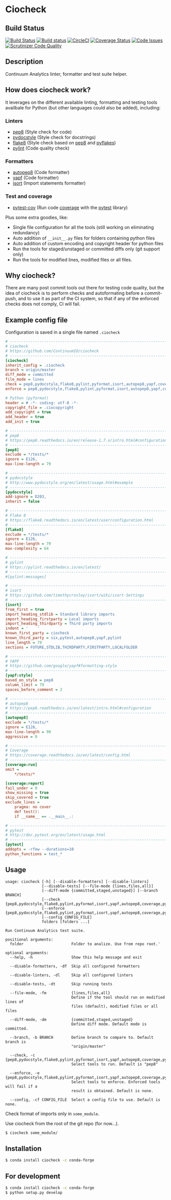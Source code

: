 # Ciocheck

## Build Status

[![Build Status](https://travis-ci.org/ContinuumIO/ciocheck.svg?branch=master)](https://travis-ci.org/ContinuumIO/ciocheck)
[![Build status](https://ci.appveyor.com/api/projects/status/ylipp3kgn5t4hpdw?svg=true)](https://ci.appveyor.com/project/ContinuumAnalytics/ciocheck)
[![CircleCI](https://circleci.com/gh/ContinuumIO/ciocheck/tree/master.svg?style=shield)](https://circleci.com/gh/ContinuumIO/ciocheck/tree/master)
[![Coverage Status](https://coveralls.io/repos/github/ContinuumIO/ciocheck/badge.svg?branch=master)](https://coveralls.io/github/ContinuumIO/ciocheck?branch=master)
[![Code Issues](https://www.quantifiedcode.com/api/v1/project/ccc68df612024e7e8fd386ffe2252a95/badge.svg)](https://www.quantifiedcode.com/app/project/ccc68df612024e7e8fd386ffe2252a95)
[![Scrutinizer Code Quality](https://scrutinizer-ci.com/g/ContinuumIO/ciocheck/badges/quality-score.png?b=master)](https://scrutinizer-ci.com/g/ContinuumIO/ciocheck/?branch=master)

## Description
Continuum Analytics linter, formatter and test suite helper.

## How does ciocheck work?

It leverages on the different available linting, formatting and testing tools 
availbale for Python (but other languages could also be added), including:

### Linters
- [pep8](https://pep8.readthedocs.io/)  (Style check for code)
- [pydocstyle](https://pydocstyle.readthedocs.io/en/latest/)  (Style check for docstrings)
- [flake8](https://flake8.readthedocs.io/en/latest/)  (Style check based on [pep8](https://pep8.readthedocs.io/) and [pyflakes](https://github.com/pyflakes/pyflakes))
- [pylint](https://pylint.readthedocs.io/)  (Code quality check)

### Formatters
- [autopep8](https://github.com/hhatto/autopep8)  (Code formatter)
- [yapf](https://github.com/google/yapf)  (Code formatter)
- [isort](https://github.com/timothycrosley/isort/)  (Import statements formatter)

### Test and coverage
- [pytest-cov](https://pytest-cov.readthedocs.io/en/latest/)  (Run code [coverage](https://coverage.readthedocs.io/en/latest) with the [pytest](http://pytest.org/latest/) library)

Plus some extra goodies, like:
- Single file configuration for all the tools (still working on eliminating 
  redundancy)
- Auto addition of `__init__.py` files for folders containing python files
- Auto addition of custom encoding and copyright header for python files
- Run the tools for staged/unstaged or committed diffs only (git support only)
- Run the tools for modified lines, modified files or all files.

## Why ciocheck?
There are many post commit tools out there for testing code quality, but the
idea of ciocheck is to perform checks and autoformating before a commit-push,
and to use it as part of the CI system, so that if any of the enforced checks
does not comply, CI will fail.

## Example config file
Configuration is saved in a single file named `.ciocheck`

```ini
# -----------------------------------------------------------------------------
# ciocheck
# https://github.com/ContinuumIO/ciocheck
# -----------------------------------------------------------------------------
[ciocheck]
inherit_config = .ciocheck
branch = origin/master
diff_mode = committed
file_mode = lines
check = pep8,pydocstyle,flake8,pylint,pyformat,isort,autopep8,yapf,coverage,pytest
enforce = pep8,pydocstyle,flake8,pylint,pyformat,isort,autopep8,yapf,coverage,pytest

# Python (pyformat)
header = # -*- coding: utf-8 -*-
copyright_file = .ciocopyright
add_copyright = true
add_header = true
add_init = true

# -----------------------------------------------------------------------------
# pep8
# https://pep8.readthedocs.io/en/release-1.7.x/intro.html#configuration
# -----------------------------------------------------------------------------
[pep8]
exclude = */tests/*
ignore = E126,
max-line-length = 79

# -----------------------------------------------------------------------------
# pydocstyle
# http://www.pydocstyle.org/en/latest/usage.html#example
# -----------------------------------------------------------------------------
[pydocstyle]
add-ignore = D203,
inherit = false

# -----------------------------------------------------------------------------
# Flake 8
# https://flake8.readthedocs.io/en/latest/user/configuration.html
# -----------------------------------------------------------------------------
[flake8]
exclude = */tests/*
ignore = E126,
max-line-length = 79
max-complexity = 64

# -----------------------------------------------------------------------------
# pylint
# https://pylint.readthedocs.io/en/latest/
# -----------------------------------------------------------------------------
#[pylint:messages]

# -----------------------------------------------------------------------------
# isort
# https://github.com/timothycrosley/isort/wiki/isort-Settings
# -----------------------------------------------------------------------------
[isort]
from_first = true
import_heading_stdlib = Standard library imports
import_heading_firstparty = Local imports
import_heading_thirdparty = Third party imports
indent = '    '
known_first_party = ciocheck
known_third_party = six,pytest,autopep8,yapf,pylint
line_length = 79
sections = FUTURE,STDLIB,THIRDPARTY,FIRSTPARTY,LOCALFOLDER

# -----------------------------------------------------------------------------
# YAPF
# https://github.com/google/yapf#formatting-style
# -----------------------------------------------------------------------------
[yapf:style]
based_on_style = pep8
column_limit = 79
spaces_before_comment = 2

# -----------------------------------------------------------------------------
# autopep8
# https://pep8.readthedocs.io/en/latest/intro.html#configuration
# -----------------------------------------------------------------------------
[autopep8]
exclude = */tests/*
ignore = E126,
max-line-length = 99
aggressive = 0

# -----------------------------------------------------------------------------
# Coverage
# https://coverage.readthedocs.io/en/latest/config.html
# -----------------------------------------------------------------------------
[coverage:run]
omit =
    */tests/*

[coverage:report]
fail_under = 0
show_missing = true
skip_covered = true
exclude_lines =
    pragma: no cover
    def test():
    if __name__ == .__main__.:

# -----------------------------------------------------------------------------
# pytest
# http://doc.pytest.org/en/latest/usage.html
# -----------------------------------------------------------------------------
[pytest]
addopts = -rfew --durations=10
python_functions = test_*
```

## Usage

```text
usage: ciocheck [-h] [--disable-formatters] [--disable-linters]
                [--disable-tests] [--file-mode {lines,files,all}]
                [--diff-mode {committed,staged,unstaged}] [--branch BRANCH]
                [--check {pep8,pydocstyle,flake8,pylint,pyformat,isort,yapf,autopep8,coverage,pytest}
                [--enforce {pep8,pydocstyle,flake8,pylint,pyformat,isort,yapf,autopep8,coverage,pytest}
                [--config CONFIG_FILE]
                folders [folders ...]

Run Continuum Analytics test suite.

positional arguments:
  folder                     Folder to analize. Use from repo root.'

optional arguments:
  --help, -h                 Show this help message and exit

  --disable-formatters, -df  Skip all configured formatters

  --disable-linters, -dl     Skip all configured linters

  --disable-tests, -dt       Skip running tests

  --file-mode, -fm           {lines,files,all}
                             Define if the tool should run on modified lines of
                             files (default), modified files or all files

  --diff-mode, -dm           {committed,staged,unstaged}
                             Define diff mode. Default mode is committed.

  --branch, -b BRANCH        Define branch to compare to. Default branch is
                             "origin/master"

  --check, -c                {pep8,pydocstyle,flake8,pylint,pyformat,isort,yapf,autopep8,coverage,pytest}
                             Select tools to run. Default is "pep8"

  --enforce, -e              {pep8,pydocstyle,flake8,pylint,pyformat,isort,yapf,autopep8,coverage,pytest}
                             Select tools to enforce. Enforced tools will fail if a
                             result is obtained. Default is none.

  --config, -cf CONFIG_FILE  Select a config file to use. Default is none.

```

Check format of imports only in `some_module`.

Use ciocheck from the root of the git repo (for now...).

```bash
$ ciocheck some_module/
```

## Installation

```bash
$ conda install ciocheck -c conda-forge
```

## For development

```bash
$ conda install ciocheck -c conda-forge
$ python setup.py develop
```
